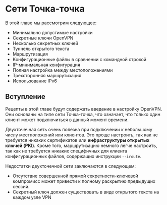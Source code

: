 # Сети Точка-точка

В этой главе мы рассмотрим следующее:
* Минимально допустимые настройки
* Секретные ключи OpenVPN
* Несколько секретных ключей
* Туннель открытого текста
* Маршрутизация
* Конфигурационные файлы в сравнении с командной строкой
* IP-минимальная конфигурация
* Полная настройка между местоположениями
* Трехсторонняя маршрутизация
* Использование IPv6

## Вступление

Рецепты в этой главе будут содержать введение в настройку OpenVPN. Они основаны на типе сети Точка-точка, что означает, что только один клиент может подключиться в данный момент времени.

Двухточечная сеть очень полезна при подключении к небольшому числу местположений или клиентов. Это проще настроить, так как не требуется никаких сертификатов или **инфраструктуры открытых ключей (PKI)**. Кроме того, маршрутизацию немного легче настроить, так как не требуется никаких специфичных для клиента конфигурационных файлов, содержащих инструкции `--iroute`.

Недостатки двухточечной сети заключаются в следующем:

*	Отсутствие совершенной прямой секретности-ключевой компромисс может привести к полному раскрытию предыдущих сессий.
* Секретный ключ должен существовать в виде открытого текста на каждом узле VPN
